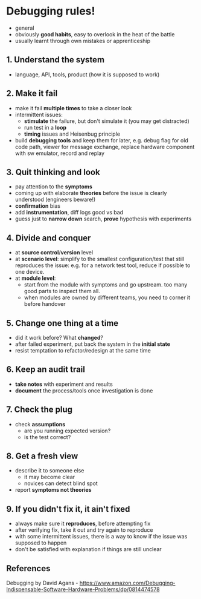 # Debugging rules!

- general
- obviously **good habits**, easy to overlook in the heat of the battle
- usually learnt through own mistakes or apprenticeship

## 1. Understand the system
- language, API, tools, product (how it is supposed to work)

## 2. Make it fail
- make it fail **multiple times** to take a closer look
- intermittent issues:
  - **stimulate** the failure, but don't simulate it (you may get distracted)
  - run test in a **loop**
  - **timing** issues and Heisenbug principle
- build **debugging tools** and keep them for later, e.g. debug flag for old code path, viewer for message exchange, replace hardware component with sw emulator, record and replay

## 3. Quit thinking and look
- pay attention to the **symptoms**
- coming up with elaborate **theories** before the issue is clearly understood (engineers beware!)
- **confirmation** bias
- add **instrumentation**, diff logs good vs bad
- guess just to **narrow down** search, **prove** hypothesis with experiments

## 4. Divide and conquer
- at **source control**/**version** level
- at **scenario level**: simplify to the smallest configuration/test that still reproduces the issue: e.g. for a network test tool, reduce if possible to one device.
- at **module level**:
  - start from the module with symptoms and go upstream. too many good parts to inspect them all.
  - when modules are owned by different teams, you need to corner it before handover

## 5. Change one thing at a time
- did it work before? What **changed**?
- after failed experiment, put back the system in the **initial state**
- resist temptation to refactor/redesign at the same time

## 6. Keep an audit trail
- **take notes** with experiment and results
- **document** the process/tools once investigation is done 

## 7. Check the plug
- check **assumptions**
  - are you running expected version?
  - is the test correct?

## 8. Get a fresh view
- describe it to someone else
  - it may become clear
  - novices can detect blind spot
- report **symptoms not theories**

## 9. If you didn't fix it, it ain't fixed
- always make sure it **reproduces**, before attempting fix
- after verifying fix, take it out and try again to reproduce
- with some intermittent issues, there is a way to know if the issue was supposed to happen
- don't be satisfied with explanation if things are still unclear

## References
Debugging by David Agans - https://www.amazon.com/Debugging-Indispensable-Software-Hardware-Problems/dp/0814474578
